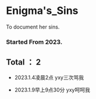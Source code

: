 # Enigma's_Sins
To document her sins.

### Started From 2023.

## Total ： 2



- 2023.1.4凌晨2点  yxy三次骂我

- 2023.1.9早上9点30分 yxy呵呵我
